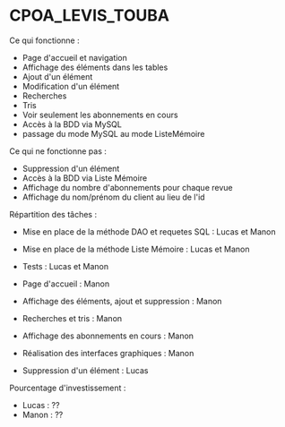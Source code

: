 # CPOA_LEVIS_TOUBA

Ce qui fonctionne :

- Page d'accueil et navigation
- Affichage des éléments dans les tables
- Ajout d'un élément
- Modification d'un élément
- Recherches
- Tris
- Voir seulement les abonnements en cours
- Accès à la BDD via MySQL
- passage du mode MySQL au mode ListeMémoire

Ce qui ne fonctionne pas :

- Suppression d'un élément
- Accès à la BDD via Liste Mémoire
- Affichage du nombre d'abonnements pour chaque revue
- Affichage du nom/prénom du client au lieu de l'id

Répartition des tâches :

- Mise en place de la méthode DAO et requetes SQL : Lucas et Manon
- Mise en place de la méthode Liste Mémoire : Lucas et Manon
- Tests : Lucas et Manon

- Page d'accueil : Manon
- Affichage des éléments, ajout et suppression : Manon
- Recherches et tris : Manon
- Affichage des abonnements en cours : Manon
- Réalisation des interfaces graphiques : Manon

- Suppression d'un élément : Lucas

Pourcentage d'investissement : 

- Lucas : ??
- Manon : ??

